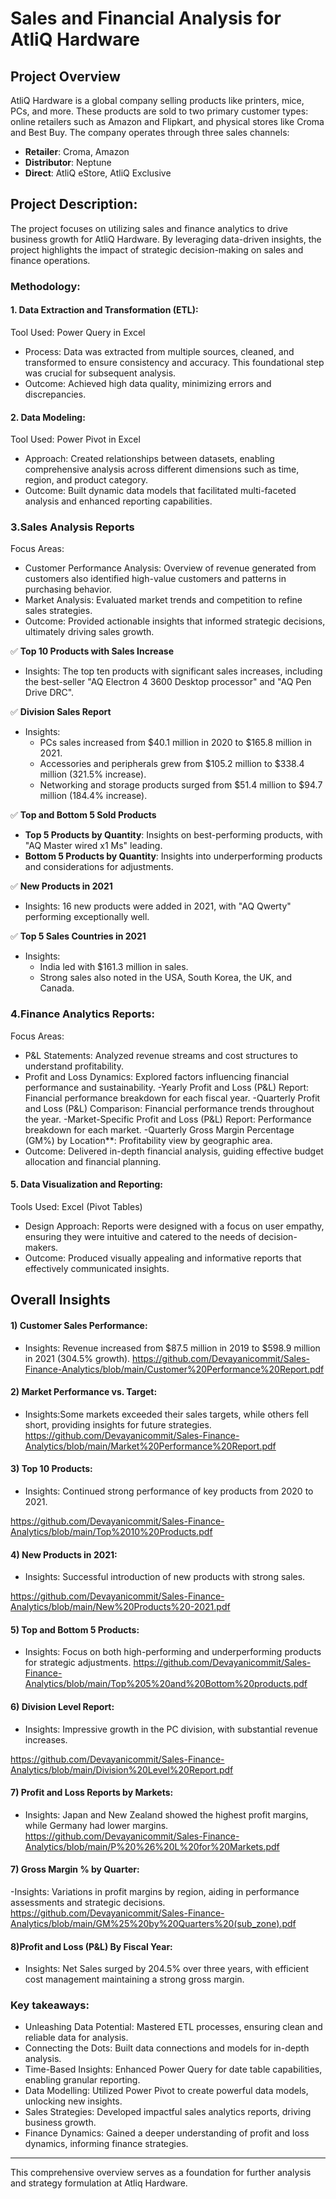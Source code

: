 # Sales and Financial Analysis for AtliQ Hardware
## **Project Overview**

AtliQ Hardware is a global company selling products like printers, mice, PCs, and more. These products are sold to two primary customer types: online retailers such as Amazon and Flipkart, and physical stores like Croma and Best Buy. The company operates through three sales channels:

- **Retailer**: Croma, Amazon
- **Distributor**: Neptune
- **Direct**: AtliQ eStore, AtliQ Exclusive
## Project Description:
The project focuses on utilizing sales and finance analytics to drive business growth for AtliQ Hardware. By leveraging data-driven insights, the project highlights the impact of strategic decision-making on sales and finance operations.

### Methodology:
#### 1. Data Extraction and Transformation (ETL):
Tool Used: Power Query in Excel
- Process: Data was extracted from multiple sources, cleaned, and transformed to ensure consistency and accuracy. This foundational step was crucial for subsequent analysis.
- Outcome: Achieved high data quality, minimizing errors and discrepancies.

#### 2. Data Modeling:
Tool Used: Power Pivot in Excel
- Approach: Created relationships between datasets, enabling comprehensive analysis across different dimensions such as time, region, and product category.
- Outcome: Built dynamic data models that facilitated multi-faceted analysis and enhanced reporting capabilities.


### 3.Sales Analysis Reports
Focus Areas:
- Customer Performance Analysis: Overview of revenue generated from customers also identified high-value customers and patterns in purchasing behavior.
- Market Analysis: Evaluated market trends and competition to refine sales strategies.
- Outcome: Provided actionable insights that informed strategic decisions, ultimately driving sales growth.

✅ **Top 10 Products with Sales Increase**
   - Insights: The top ten products with significant sales increases, including the best-seller "AQ Electron 4 3600 Desktop processor" and "AQ Pen Drive DRC".

✅ **Division Sales Report**
   - Insights: 
     - PCs sales increased from $40.1 million in 2020 to $165.8 million in 2021.
     - Accessories and peripherals grew from $105.2 million to $338.4 million (321.5% increase).
     - Networking and storage products surged from $51.4 million to $94.7 million (184.4% increase).

✅ **Top and Bottom 5 Sold Products**
   - **Top 5 Products by Quantity**: Insights on best-performing products, with "AQ Master wired x1 Ms" leading.
   - **Bottom 5 Products by Quantity**: Insights into underperforming products and considerations for adjustments.

✅ **New Products in 2021**
   - Insights: 16 new products were added in 2021, with "AQ Qwerty" performing exceptionally well.

✅ **Top 5 Sales Countries in 2021**
   - Insights: 
     - India led with $161.3 million in sales.
     - Strong sales also noted in the USA, South Korea, the UK, and Canada.

### 4.Finance Analytics Reports:
Focus Areas:
- P&L Statements: Analyzed revenue streams and cost structures to understand profitability.
- Profit and Loss Dynamics: Explored factors influencing financial performance and sustainability.
-Yearly Profit and Loss (P&L) Report: Financial performance breakdown for each fiscal year.
-Quarterly Profit and Loss (P&L) Comparison: Financial performance trends throughout the year.
-Market-Specific Profit and Loss (P&L) Report: Performance breakdown for each market.
-Quarterly Gross Margin Percentage (GM%) by Location**: Profitability view by geographic area.
- Outcome: Delivered in-depth financial analysis, guiding effective budget allocation and financial planning.

     
#### 5. Data Visualization and Reporting:
Tools Used: Excel (Pivot Tables)
- Design Approach: Reports were designed with a focus on user empathy, ensuring they were intuitive and catered to the needs of decision-makers.
- Outcome: Produced visually appealing and informative reports that effectively communicated insights.

## Overall Insights

#### 1) Customer Sales Performance:
 - Insights: Revenue increased from $87.5 million in 2019 to $598.9 million in 2021 (304.5% growth).
 https://github.com/Devayanicommit/Sales-Finance-Analytics/blob/main/Customer%20Performance%20Report.pdf

#### 2) Market Performance vs. Target: 
 - Insights:Some markets exceeded their sales targets, while others fell short, providing insights for future strategies.
  https://github.com/Devayanicommit/Sales-Finance-Analytics/blob/main/Market%20Performance%20Report.pdf

#### 3) Top 10 Products: 
   - Insights:  Continued strong performance of key products from 2020 to 2021.
     
https://github.com/Devayanicommit/Sales-Finance-Analytics/blob/main/Top%2010%20Products.pdf
#### 4) New Products in 2021:
   - Insights: Successful introduction of new products with strong sales.
     
https://github.com/Devayanicommit/Sales-Finance-Analytics/blob/main/New%20Products%20-2021.pdf

#### 5) Top and Bottom 5 Products: 
   - Insights: Focus on both high-performing and underperforming products for strategic adjustments.
https://github.com/Devayanicommit/Sales-Finance-Analytics/blob/main/Top%205%20and%20Bottom%20products.pdf
 
#### 6) Division Level Report: 
   - Insights: Impressive growth in the PC division, with substantial revenue increases.
     
https://github.com/Devayanicommit/Sales-Finance-Analytics/blob/main/Division%20Level%20Report.pdf

#### 7) Profit and Loss Reports by Markets: 
 - Insights: Japan and New Zealand showed the highest profit margins, while Germany had lower margins.
https://github.com/Devayanicommit/Sales-Finance-Analytics/blob/main/P%20%26%20L%20for%20Markets.pdf

#### 7) Gross Margin % by Quarter: 
 -Insights: Variations in profit margins by region, aiding in performance assessments and strategic decisions.
 https://github.com/Devayanicommit/Sales-Finance-Analytics/blob/main/GM%25%20by%20Quarters%20(sub_zone).pdf
 
#### 8)Profit and Loss (P&L) By Fiscal Year:
 - Insights: Net Sales surged by 204.5% over three years, with efficient cost management maintaining a strong gross margin.



### Key takeaways:
- Unleashing Data Potential: Mastered ETL processes, ensuring clean and reliable data for analysis.
- Connecting the Dots: Built data connections and models for in-depth analysis.
- Time-Based Insights: Enhanced Power Query for date table capabilities, enabling granular reporting.
- Data Modelling: Utilized Power Pivot to create powerful data models, unlocking new insights.
- Sales Strategies: Developed impactful sales analytics reports, driving business growth.
- Finance Dynamics: Gained a deeper understanding of profit and loss dynamics, informing finance strategies.
---

This comprehensive overview serves as a foundation for further analysis and strategy formulation at Atliq Hardware.
